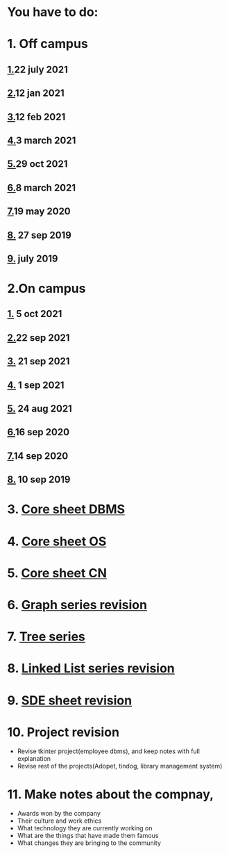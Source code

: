 # You have to do:
# 1. Off campus

## [1.](https://www.geeksforgeeks.org/bny-mellon-interview-experience-for-software-developer-off-campus/)22 july 2021

## [2.](https://www.geeksforgeeks.org/bny-mellon-interview-experience-off-campus/?ref=rp)12 jan 2021

## [3.](https://www.geeksforgeeks.org/bny-mellon-interview-experience-for-6-month-internship-2020-virtual/?ref=rp)12 feb 2021

## [4.](https://www.geeksforgeeks.org/bny-mellon-interview-experience-for-summer-internship-off-campus/?ref=rp)3 march 2021

## [5.](https://www.ambitionbox.com/interviews/bny-mellon-interview-questions)29 oct 2021

## [6.](https://medium.com/@vaishalithakur614/bny-mellon-interview-experience-9c30a0b645df)8 march 2021

## [7.](https://www.geeksforgeeks.org/bny-mellon-interview-experience-for-freshers-2/)19 may 2020

## [8.](https://www.geeksforgeeks.org/bny-mellon-interview-experience-for-sde-freshers/) 27 sep 2019

## [9.](https://discuss.codechef.com/t/bny-mellon-intern-interview-experience/32088) july 2019

# 2.On campus

## [1.](https://www.geeksforgeeks.org/bny-mellon-internship-interview-experience-for-software-developer-on-campus-2022/?ref=leftbar-rightbar) 5 oct 2021

## [2.](https://www.geeksforgeeks.org/bny-mellon-internship-interview-experience-on-campus-2022/)22 sep 2021

## [3.](https://www.geeksforgeeks.org/bny-mellon-interview-experience-on-campus/) 21 sep 2021

## [4.](https://www.geeksforgeeks.org/bny-mellon-interview-experience-on-campus-aug-2020-virtual/) 1 sep 2021

## [5.](https://leetcode.com/discuss/interview-question/805561/bny-mellon-interview-experienceon-campus-virtual-aug-2020) 24 aug 2021

## [6.](https://www.geeksforgeeks.org/bny-mellon-interview-experience-on-campus-summer-internship-2021/)16 sep 2020

## [7.](https://www.geeksforgeeks.org/bny-mellon-technology-interview-experience-on-campus-september-2020-virtual/)14 sep 2020

## [8.](https://www.geeksforgeeks.org/bny-mellon-interview-experience-for-freshers/) 10 sep 2019

# 3. [Core sheet DBMS](https://docs.google.com/document/d/1xtoMGLDZIMFdTW-8crbL9dPxiXJ41FUv-9lZWuw01SY/edit?usp=sharing)

# 4. [Core sheet OS](https://github.com/tannuchoudhary/Interview-prep/blob/main/OS_Core.md)

# 5. [Core sheet CN](https://github.com/tannuchoudhary/Interview-prep/blob/main/CN_Core.md)

# 6. [Graph series revision](https://github.com/tannuchoudhary/GraphSeries)

# 7. [Tree series](https://github.com/tannuchoudhary/TreeSeries)

# 8. [Linked List series revision](https://github.com/tannuchoudhary/SDE_30_180)

# 9. [SDE sheet revision](https://github.com/tannuchoudhary/SDE_30_180)

# 10. Project revision
  * Revise tkinter project(employee dbms), and keep notes with full explanation
  * Revise rest of the projects(Adopet, tindog, library management system)

# 11. Make notes about the compnay,
  * Awards won by the company
  * Their culture and work ethics
  * What technology they are currently working on
  * What are the things that have made them famous
  * What changes they are bringing to the community
